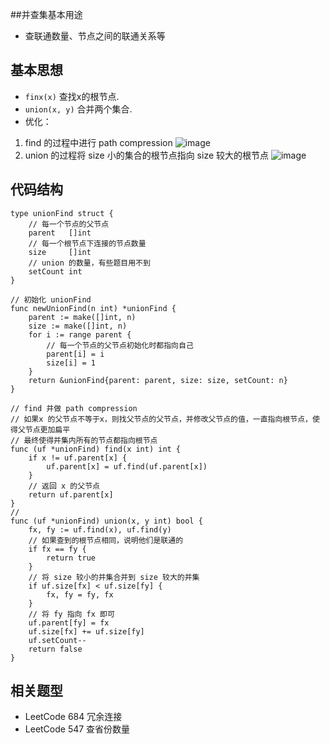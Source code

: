 ##并查集基本用途
- 查联通数量、节点之间的联通关系等

## 基本思想
- `finx(x)` 查找x的根节点.
- `union(x, y)` 合并两个集合.
- 优化：
1. find 的过程中进行 path compression
![image](https://github.com/driverfun/leetcode-in-multi-language/blob/master/golang/unionfind/find_path_compression.jpg)
2. union 的过程将 size 小的集合的根节点指向 size 较大的根节点
![image](https://github.com/driverfun/leetcode-in-multi-language/blob/master/golang/unionfind/union_by_rank.jpg)

## 代码结构
```
type unionFind struct {
    // 每一个节点的父节点
	parent   []int
    // 每一个根节点下连接的节点数量
	size     []int
    // union 的数量，有些题目用不到
	setCount int
}

// 初始化 unionFind
func newUnionFind(n int) *unionFind {
	parent := make([]int, n)
	size := make([]int, n)
	for i := range parent {
        // 每一个节点的父节点初始化时都指向自己
		parent[i] = i
		size[i] = 1
	}
	return &unionFind{parent: parent, size: size, setCount: n}
}

// find 并做 path compression
// 如果x 的父节点不等于x，则找父节点的父节点，并修改父节点的值，一直指向根节点，使得父节点更加扁平
// 最终使得并集内所有的节点都指向根节点
func (uf *unionFind) find(x int) int {
	if x != uf.parent[x] {
		uf.parent[x] = uf.find(uf.parent[x])
	}
    // 返回 x 的父节点
	return uf.parent[x]
}
// 
func (uf *unionFind) union(x, y int) bool {
	fx, fy := uf.find(x), uf.find(y)
    // 如果查到的根节点相同，说明他们是联通的
	if fx == fy {
		return true
	}
    // 将 size 较小的并集合并到 size 较大的并集
	if uf.size[fx] < uf.size[fy] {
		fx, fy = fy, fx
	}
    // 将 fy 指向 fx 即可
	uf.parent[fy] = fx
	uf.size[fx] += uf.size[fy]
	uf.setCount--
	return false
}
```


## 相关题型

- LeetCode 684 冗余连接
- LeetCode 547 查省份数量
